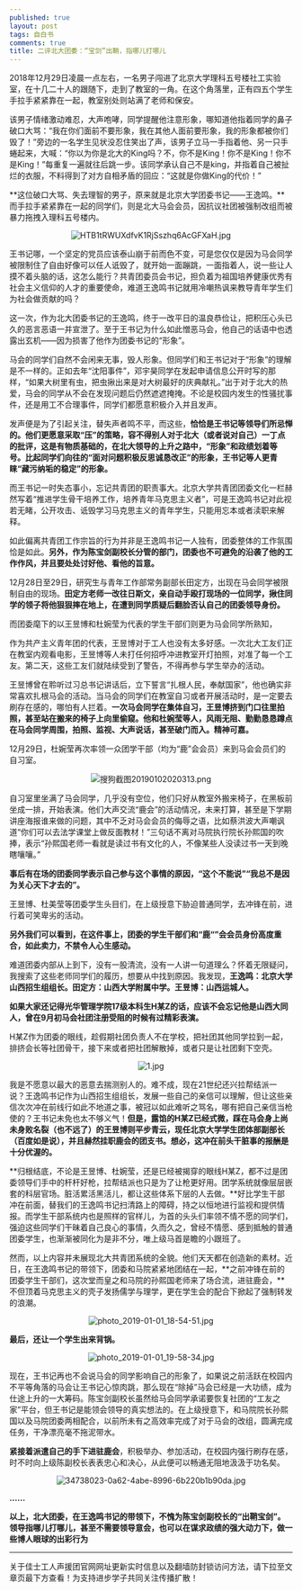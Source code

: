 ```yaml
---
published: true
layout: post
tags: 自白书
comments: true
title: 二评北大团委：“宝剑”出鞘，指哪儿打哪儿
---
```


2018年12月29日凌晨一点左右，一名男子闯进了北京大学理科五号楼社工实验室，在十几二十人的跟随下，走到了教室的一角。在这个角落里，正有四五个学生手拉手紧紧靠在一起，教室别处则站满了老师和保安。

该男子情绪激动难忍，大声咆哮，同学提醒他注意形象，哪知道他指着同学的鼻子破口大骂：“我在你们面前不要形象，我在其他人面前要形象，我的形象都被你们毁了！”旁边的一名学生见状没忍住笑出了声，该男子立马一手指着他、另一只手蜷起来，大喊：“你以为你是北大的King吗？不，你不是King！你不是King！你不是King！”每重复一遍就往后跳一步。该同学承认自己不是king，并指着自己被扯烂的衣服，不料得到了对方自相矛盾的回应：“这就是你做King的代价！”

**这位破口大骂、失去理智的男子，原来就是北京大学团委书记——王逸鸣。**而手拉手紧紧靠在一起的同学们，则是北大马会会员，因抗议社团被强制改组而被暴力拖拽入理科五号楼内。

<p align="center"><img src="https://i.loli.net/2019/01/02/5c2c5cd98991b.jpg" alt="HTB1tRWUXdfvK1RjSszhq6AcGFXaH.jpg" title="HTB1tRWUXdfvK1RjSszhq6AcGFXaH.jpg" /></p>

王书记哪，一个坚定的党员应该泰山崩于前而色不变，可是您仅仅是因为马会同学被限制住了自由好像可以任人诋毁了，就开始一面蹦跳，一面指着人，说一些让人摸不着头脑的话，这怎么能行？共青团委员会书记，担负着为祖国培养健康优秀有社会主义信仰的人才的重要使命，难道王逸鸣书记就用冷嘲热讽来教导青年学生们为社会做贡献的吗？

这一次，作为北大团委书记的王逸鸣，终于一改平日的温良恭俭让，把积压心头已久的恶言恶语一并宣泄了。至于王书记为什么如此憎恶马会，他自己的话语中也透露出玄机——因为损害了他作为团委书记的“形象”。

马会的同学们自然不会闲来无事，毁人形象。但同学们和王书记对于“形象”的理解是不一样的。正如去年“沈阳事件”，邓宇昊同学在发起申请信息公开时写的那样，“如果大树里有虫，把虫揪出来是对大树最好的庆典献礼。”出于对于北大的热爱，马会的同学从不会在发现问题后仍然遮遮掩掩。不论是校园内发生的性骚扰事件，还是用工不合理事件，同学们都愿意积极介入并且发声。

发声便是为了引起关注，替失声者鸣不平，而这些，**恰恰是王书记等领导们所忌惮的。他们更愿意采取“压”的策略，容不得别人对于北大（或者说对自己）一丁点的批评，这是有物质基础的，在北大领导的上升之路中，“形象”和政绩划着等号。比起同学们向往的“面对问题积极反思诚恳改正”的形象，王书记等人更青睐“藏污纳垢的稳定”的形象。**

而王书记一时失态事小，忘记共青团的职责事大。北京大学共青团团委文化一栏赫然写着“推进学生骨干培养工作，培养青年马克思主义者”，可是王逸鸣书记对此视若无睹，公开攻击、诋毁学习马克思主义的青年学生，只能用忘本或者渎职来解释。

如此偏离共青团工作宗旨的行为并非是王逸鸣书记一人独有，团委整体的工作氛围恰是如此。**另外，作为陈宝剑副校长分管的部门，团委也不可避免的沿袭了他的工作作风，并且要处处讨好他、看他的旨意。**

12月28日至29日，研究生与青年工作部常务副部长田定方，出现在马会同学被限制自由的现场。**田定方老师一改往日斯文，亲自动手殴打现场的一位同学，揪住同学的领子将他狠狠摔在地上，在遭到同学质疑后翻脸否认自己的团委领导身份。**

而团委麾下的以王昱博和杜婉莹为代表的学生干部们则更为马会同学所熟知，

作为共产主义青年团的代表，王昱博对于工人也没有太多好感。一次北大工友们正在教室内观看电影，王昱博等人未打任何招呼冲进教室开灯拍照，对准了每一个工友。第二天，这些工友们就陆续受到了警告，不得再参与学生举办的活动。

王昱博曾在聆听过习总书记讲话后，立下誓言“扎根人民，奉献国家”，他也确实非常喜欢扎根马会的活动。当马会的同学们在教室自习或者开展活动时，是一定要去刷存在感的，哪怕有人拦着。**一次马会同学在集体自习，王昱博挤到门口往里拍照，甚至站在搬来的椅子上向里偷窥。他和杜婉莹等人，风雨无阻、勤勤恳恳蹲点在马会同学周围，拍照、监视、大声说话，甚至破门而入。精神可嘉。**

12月29日，杜婉莹再次率领一众团学干部（均为“鹿”会会员）来到马会会员们的自习室。

<p align="center"><img src="https://i.loli.net/2019/01/02/5c2c5cda8a706.png" alt="搜狗截图20190102020313.png" title="搜狗截图20190102020313.png" /></p>

自习室里坐满了马会同学，几乎没有空位，他们只好从教室外搬来椅子，在黑板前坐成一排，开始表演。他们大声交流“鹿会”的活动情况，未来打算，甚至是下学期讲座海报谁来做的问题，其中不乏对马会会员的侮辱之语，比如蔡洪波大声嘲讽道“你们可以去法学课堂上做反面教材！”三句话不离对马院执行院长孙熙国的吹捧，表示“孙熙国老师一看就是读过书有文化的人，不像某些人没读过书一天到晚瞎嚷嚷。”

**事后有在场的团委同学表示自己参与这个事情的原因，“这个不能说”“我总不是因为关心天下才去的”。**

王昱博、杜美莹等团委学生头目们，在上级授意下胁迫普通同学，去冲锋在前，进行着可笑卑劣的活动。

**另外我们可以看到，在这件事上，团委的学生干部们和“鹿“”会会员身份高度重合，如此卖力，不禁令人心生感动。**

难道团委内部从上到下，没有一股清流，没有一人讲一句道理么？怀着无限疑问，我搜索了这些老师同学们的履历，想要从中找到原因。我发现，**王逸鸣：北京大学山西招生组组长。田定方：山西大学附属中学。王昱博：山西运城人。**

**如果大家还记得光华管理学院17级本科生H某Z的话，应该不会忘记他是山西大同人，曾在9月初马会社团注册受阻的时候有过精彩表演。**

H某Z作为团委的眼线，趁假期社团负责人不在学校，把社团其他同学拉到一起，排挤会长等社团骨干，接下来或者把社团解散掉，或者只是让社团剩下空壳。

<p align="center"><img src="https://i.loli.net/2019/01/02/5c2c5cd95cea6.jpg" alt="1.jpg" title="1.jpg" /></p>

我是不愿意以最大的恶意去揣测别人的。难不成，现在21世纪还兴拉帮结派一说？王逸鸣书记作为山西招生组组长，发展一些自己的亲信可以理解，但让这些亲信次次冲在前线行如此不地道之事，被冠以如此难听之骂名，哪有把自己亲信当枪使的？王书记未免也太不够义气！**但是，露馅的H某Z已经式微，踩在马会身上尚未身败名裂（也不远了）的王昱博则平步青云，现任北京大学学生团体部副部长（百度如是说），并且赫然挂职鹿会的团支书。想必，这冲在前头干脏事的报酬是十分优渥的。**

**归根结底，不论是王昱博、杜婉莹，还是已经被揭穿的眼线H某Z，都不过是团委领导们手中的杆杆好枪，拉帮结派也只是为了让枪更好用。团学系统就像层层嵌套的科层官场。脏活累活黑活儿，都让这些体系下层的人去做。**好比学生干部冲在前面，替我们的王逸鸣书记扫清路上的障碍，持之以恒地进行监视和提供情报。而学生干部系统内也是照样的官样儿，为首的头头们率领不情不愿的同学们，强迫这些同学们干昧着自己良心的事情，久而久之，曾经不情愿、感到抵触的普通团委学生，也渐渐被同化为是非不分，唯上级马首是瞻的小跟班了。

然而，以上内容并未展现北大共青团系统的全貌。他们天天都在创造新的素材。近日，在王逸鸣书记的带领下，团委和马院紧紧地团结在一起，**之前冲锋在前的团委学生干部们，这次堂而皇之和马院的孙熙国老师来了场合流，进驻鹿会，**不但顶着马克思主义的壳子发扬儒学与理学，更在学生会的配合下掀起了强制转发的浪潮。

<p align="center"><img src="https://i.loli.net/2019/01/02/5c2c5cd97e54d.jpg" alt="photo_2019-01-01_18-54-51.jpg" title="photo_2019-01-01_18-54-51.jpg" /></p>

**最后，还让一个学生出来背锅。**

<p align="center"><img src="https://i.loli.net/2019/01/02/5c2c5cd97c3c2.jpg" alt="photo_2019-01-01_19-58-34.jpg" title="photo_2019-01-01_19-58-34.jpg" /></p>

现在，王书记再也不会说马会的同学影响自己的形象了，如果说之前活跃在校园内不平等角落的马会让王书记心惊肉跳，那么现在“除掉”马会已经是一大功绩，成为仕途上升的一大筹码。陈宝剑副校长虽然给马会同学承诺要恢复社团的“工友之家”平台，但王书记是能领会领导的真实想法的。在上级授意下，和马院院长孙熙国以及马院团委两相配合，以前所未有之高效率完成了对于马会的改组，圆满完成任务，干净漂亮毫不拖泥带水。

**紧接着派遣自己的手下进驻鹿会**，积极举办、参加活动，在校园内强行刷存在感，时不时向上级陈副校长表表忠心和决心，从此便可以畅通无阻地汲汲于功名矣。

<p align="center"><img src="https://i.loli.net/2019/01/02/5c2c5cd95bd1a.jpg" alt="34738023-0a62-4abe-8996-6b220b1b90da.jpg" title="34738023-0a62-4abe-8996-6b220b1b90da.jpg" /></p>

**……**

**以上，北大团委，在王逸鸣书记的带领下，不愧为陈宝剑副校长的“出鞘宝剑”。领导指哪儿打哪儿，甚至不需要领导意会，也可以在谋求政绩的强大动力下，做一些博人眼球的出彩行为**

---
关于佳士工人声援团官网网址更新实时信息以及翻墙防封锁访问方法，请下拉至文章页最下方查看！为支持进步学子共同关注传播扩散！
